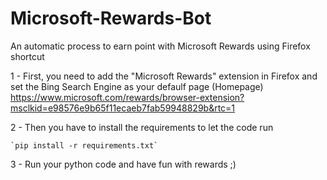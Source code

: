 # Microsoft-Rewards-Bot
An automatic process to earn point with Microsoft Rewards using Firefox shortcut

1 - First, you need to add the "Microsoft Rewards" extension in Firefox and set the Bing Search Engine as your defaulf page (Homepage)
    https://www.microsoft.com/rewards/browser-extension?msclkid=e98576e9b65f11ecaeb7fab59948829b&rtc=1

2 - Then you have to install the requirements to let the code run

    `pip install -r requirements.txt`

3 - Run your python code and have fun with rewards ;)
